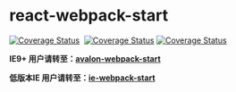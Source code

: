 # react-webpack-start
[![Coverage Status](https://travis-ci.org/sayll/react-webpack-start.svg?branch=master)](https://travis-ci.org/sayll/react-webpack-start)  [![Coverage Status](https://coveralls.io/repos/github/sayll/react-webpack-start/badge.svg)](https://coveralls.io/github/sayll/react-webpack-start) [![Coverage Status](https://codeclimate.com/github/sayll/react-webpack-start/badges/gpa.svg)](https://codeclimate.com/github/sayll/react-webpack-start)

<b>IE9+ 用户请转至：[avalon-webpack-start](https://github.com/sayll/avalon-webpack-start)</b>

<b>低版本IE 用户请转至：[ie-webpack-start](https://github.com/sayll/ie-webpack-start)</b>
